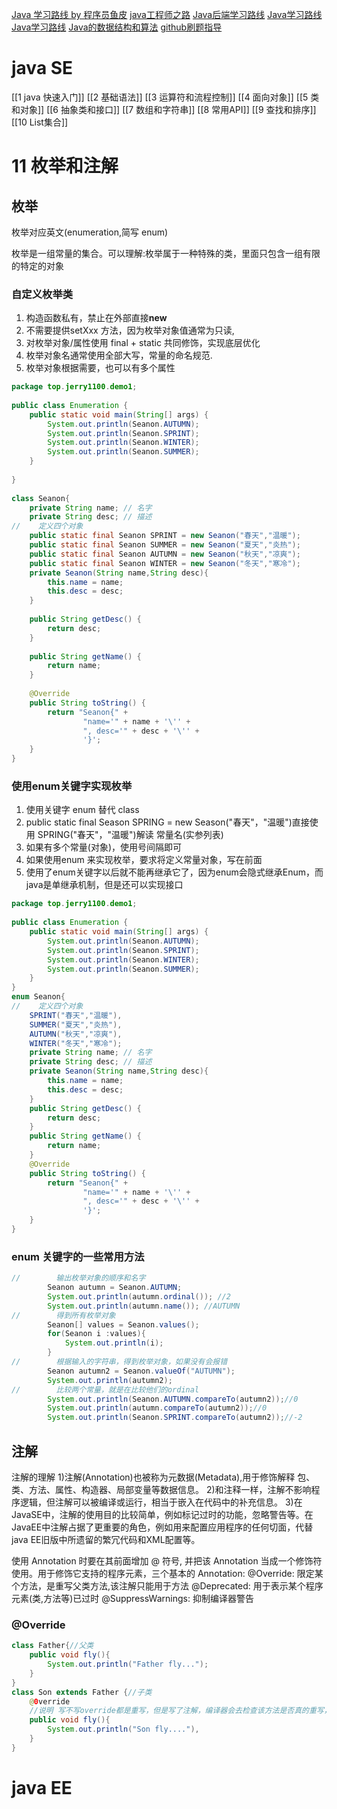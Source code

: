[Java 学习路线 by 程序员鱼皮](https://github.com/liyupi/codefather/blob/main/%E5%AD%A6%E4%B9%A0%E8%B7%AF%E7%BA%BF/Java%E5%AD%A6%E4%B9%A0%E8%B7%AF%E7%BA%BF%20by%20%E7%A8%8B%E5%BA%8F%E5%91%98%E9%B1%BC%E7%9A%AE.md)
[java工程师之路](https://hollischuang.gitee.io/tobetopjavaer/#/menu?id=%E7%9B%AE%E5%BD%95)
[Java后端学习路线](https://zhuanlan.zhihu.com/p/652601404)
[Java学习路线](https://www.zhihu.com/tardis/bd/art/377897661?source_id=1001)
[Java学习路线](https://www.bilibili.com/read/cv27536199/?jump_opus=1)
[Java的数据结构和算法](https://blog.csdn.net/qq_43422402/article/details/136663325)
[github刷题指导](https://github.com/labuladong/fucking-algorithm)
# java SE

[[1 java 快速入门]]
[[2 基础语法]]
[[3 运算符和流程控制]]
[[4 面向对象]]
[[5 类和对象]]
[[6 抽象类和接口]]
[[7 数组和字符串]]
[[8 常用API]]
[[9 查找和排序]]
[[10 List集合]]

# 11 枚举和注解

## 枚举

枚举对应英文(enumeration,简写 enum)

枚举是一组常量的集合。可以理解:枚举属于一种特殊的类，里面只包含一组有限的特定的对象

### 自定义枚举类

1. 构造函数私有，禁止在外部直接**new**
2. 不需要提供setXxx 方法，因为枚举对象值通常为只读,
3. 对枚举对象/属性使用 final + static 共同修饰，实现底层优化
4. 枚举对象名通常使用全部大写，常量的命名规范.
5. 枚举对象根据需要，也可以有多个属性 

```java
package top.jerry1100.demo1;  
  
public class Enumeration {  
    public static void main(String[] args) {  
        System.out.println(Seanon.AUTUMN);  
        System.out.println(Seanon.SPRINT);  
        System.out.println(Seanon.WINTER);  
        System.out.println(Seanon.SUMMER);  
    }  
  
}  
  
class Seanon{  
    private String name; // 名字  
    private String desc; // 描述  
//    定义四个对象  
    public static final Seanon SPRINT = new Seanon("春天","温暖");  
    public static final Seanon SUMMER = new Seanon("夏天","炎热");  
    public static final Seanon AUTUMN = new Seanon("秋天","凉爽");  
    public static final Seanon WINTER = new Seanon("冬天","寒冷");  
    private Seanon(String name,String desc){  
        this.name = name;  
        this.desc = desc;  
    }  
  
    public String getDesc() {  
        return desc;  
    }  
  
    public String getName() {  
        return name;  
    }  
  
    @Override  
    public String toString() {  
        return "Seanon{" +  
                "name='" + name + '\'' +  
                ", desc='" + desc + '\'' +  
                '}';  
    }  
}
```

### 使用enum关键字实现枚举

1. 使用关键字 enum 替代 class
2. public static final Season SPRING = new Season("春天"，"温暖")直接使用 SPRING("春天"，"温暖")解读 常量名(实参列表)
3. 如果有多个常量(对象)，使用号间隔即可
4. 如果使用enum 来实现枚举，要求将定义常量对象，写在前面
5. 使用了enum关键字以后就不能再继承它了，因为enum会隐式继承Enum，而java是单继承机制，但是还可以实现接口

```java
package top.jerry1100.demo1;  
  
public class Enumeration {  
    public static void main(String[] args) {  
        System.out.println(Seanon.AUTUMN);  
        System.out.println(Seanon.SPRINT);  
        System.out.println(Seanon.WINTER);  
        System.out.println(Seanon.SUMMER);  
    }  
}  
enum Seanon{  
//    定义四个对象  
    SPRINT("春天","温暖"),  
    SUMMER("夏天","炎热"),  
    AUTUMN("秋天","凉爽"),  
    WINTER("冬天","寒冷");  
    private String name; // 名字  
    private String desc; // 描述  
    private Seanon(String name,String desc){  
        this.name = name;  
        this.desc = desc;  
    }  
    public String getDesc() {  
        return desc;  
    }  
    public String getName() {  
        return name;  
    }  
    @Override  
    public String toString() {  
        return "Seanon{" +  
                "name='" + name + '\'' +  
                ", desc='" + desc + '\'' +  
                '}';  
    }  
}
```

### enum 关键字的一些常用方法

```java
//        输出枚举对象的顺序和名字  
        Seanon autumn = Seanon.AUTUMN;  
        System.out.println(autumn.ordinal()); //2  
        System.out.println(autumn.name()); //AUTUMN  
//        得到所有枚举对象  
        Seanon[] values = Seanon.values();  
        for(Seanon i :values){  
            System.out.println(i);  
        }  
//        根据输入的字符串，得到枚举对象，如果没有会报错  
        Seanon autumn2 = Seanon.valueOf("AUTUMN");  
        System.out.println(autumn2);  
//        比较两个常量，就是在比较他们的ordinal  
        System.out.println(Seanon.AUTUMN.compareTo(autumn2));//0  
        System.out.println(autumn.compareTo(autumn2));//0  
        System.out.println(Seanon.SPRINT.compareTo(autumn2));//-2
```

## 注解

注解的理解
1)注解(Annotation)也被称为元数据(Metadata),用于修饰解释 包、类、方法、属性、构造器、局部变量等数据信息。
2)和注释一样，注解不影响程序逻辑，但注解可以被编译或运行，相当于嵌入在代码中的补充信息。
3)在JavaSE中，注解的使用目的比较简单，例如标记过时的功能，忽略警告等。在JavaEE中注解占据了更重要的角色，例如用来配置应用程序的任何切面，代替java EE旧版中所遗留的繁冗代码和XML配置等。


使用 Annotation 时要在其前面增加 @ 符号, 并把该 Annotation 当成一个修饰符使用。用于修饰它支持的程序元素，三个基本的 Annotation:
@Override: 限定某个方法，是重写父类方法,该注解只能用于方法
@Deprecated: 用于表示某个程序元素(类,方法等)已过时
@SuppressWarnings: 抑制编译器警告

### @Override

```java
class Father{//父类
	public void fly(){
		System.out.println("Father fly...");
	}
}
class Son extends Father {//子类
	@0verride
	//说明 写不写override都是重写，但是写了注解，编译器会去检查该方法是否真的重写，如果重写就编译通过，如果没重写则编译不通过
	public void fly(){
		System.out.println("Son fly...."),
	}
}
```

### 
# java EE









